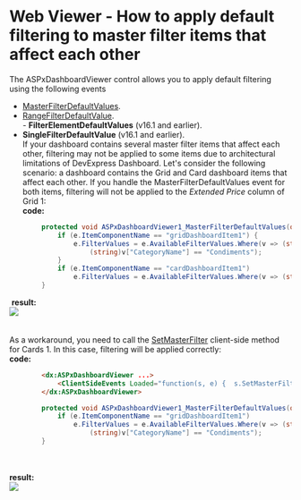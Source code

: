 # Web Viewer - How to apply default filtering to master filter items that affect each other


The ASPxDashboardViewer control allows you to apply default filtering using the following events

* <a href="https://documentation.devexpress.com/#Dashboard/DevExpressDashboardWebASPxDashboardViewer_MasterFilterDefaultValuestopic">MasterFilterDefaultValues</a>.
* <a href="https://documentation.devexpress.com/#Dashboard/DevExpressDashboardWebASPxDashboardViewer_RangeFilterDefaultValuetopic">RangeFilterDefaultValue</a>.<br>- <strong>FilterElementDefaultValues</strong> (v16.1 and earlier).
* <strong>SingleFilterDefaultValue</strong> (v16.1 and earlier).<br>If your dashboard contains several master filter items that affect each other, filtering may not be applied to some items due to architectural limitations of DevExpress Dashboard. Let's consider the following scenario: a dashboard contains the Grid and Card dashboard items that affect each other. If you handle the MasterFilterDefaultValues event for both items, filtering will not be applied to the <em>Extended Price</em> column of Grid 1:<br><strong><strong>code:<br></strong></strong>


```cs
        protected void ASPxDashboardViewer1_MasterFilterDefaultValues(object sender, MasterFilterDefaultValuesWebEventArgs e) {
            if (e.ItemComponentName == "gridDashboardItem1") {
                e.FilterValues = e.AvailableFilterValues.Where(v => (string)v["CategoryName"] == "Beverages" ||
                    (string)v["CategoryName"] == "Condiments");
            }
            if (e.ItemComponentName == "cardDashboardItem1")
                e.FilterValues = e.AvailableFilterValues.Where(v => (string)v["Country"] == "UK");
        }
```


 <strong>result:</strong><br><img src="https://raw.githubusercontent.com/DevExpress-Examples/web-viewer-how-to-apply-default-filtering-to-master-filter-items-that-affect-each-other-t474935/16.2.3+/media/43572027-e15b-11e6-80bf-00155d62480c.png"><br><br><br>As a workaround, you need to call the <a href="https://documentation.devexpress.com/#Dashboard/DevExpressDashboardWebScriptsASPxClientDashboardViewer_SetMasterFiltertopic">SetMasterFilter</a> client-side method for Cards 1. In this case, filtering will be applied correctly:<br><strong><strong>code:<br></strong></strong>


```aspx
        <dx:ASPxDashboardViewer ...>            
            <ClientSideEvents Loaded="function(s, e) {	s.SetMasterFilter('cardDashboardItem1', [['UK']]); }" />
        </dx:ASPxDashboardViewer>
```




```cs
        protected void ASPxDashboardViewer1_MasterFilterDefaultValues(object sender, MasterFilterDefaultValuesWebEventArgs e) {
            if (e.ItemComponentName == "gridDashboardItem1") 
                e.FilterValues = e.AvailableFilterValues.Where(v => (string)v["CategoryName"] == "Beverages" ||
                    (string)v["CategoryName"] == "Condiments");
        }
```


<strong><br><br>result:</strong><br><img src="https://raw.githubusercontent.com/DevExpress-Examples/web-viewer-how-to-apply-default-filtering-to-master-filter-items-that-affect-each-other-t474935/16.2.3+/media/6014919f-e157-11e6-80bf-00155d62480c.png">

<br/>


